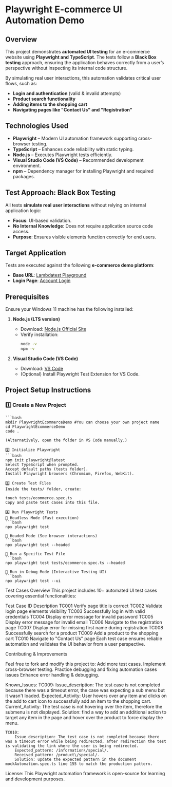 # Playwright E-commerce UI Automation Demo

## Overview
This project demonstrates **automated UI testing** for an e-commerce website using **Playwright and TypeScript**. The tests follow a **Black Box testing** approach, ensuring the application behaves correctly from a user’s perspective without inspecting its internal code structure.

By simulating real user interactions, this automation validates critical user flows, such as:
- **Login and authentication** (valid & invalid attempts)
- **Product search functionality**
- **Adding items to the shopping cart**
- **Navigating pages like "Contact Us" and "Registration"**

## Technologies Used
- **Playwright** – Modern UI automation framework supporting cross-browser testing.
- **TypeScript** – Enhances code reliability with static typing.
- **Node.js** – Executes Playwright tests efficiently.
- **Visual Studio Code (VS Code)** – Recommended development environment.
- **npm** – Dependency manager for installing Playwright and required packages.

## Test Approach: Black Box Testing
All tests **simulate real user interactions** without relying on internal application logic:
- **Focus**: UI-based validation.
- **No Internal Knowledge**: Does not require application source code access.
- **Purpose**: Ensures visible elements function correctly for end users.

## Target Application
Tests are executed against the following **e-commerce demo platform**:
- **Base URL**: [Lambdatest Playground](https://ecommerce-playground.lambdatest.io/)
- **Login Page**: [Account Login](https://ecommerce-playground.lambdatest.io/index.php?route=account/login)

## Prerequisites
Ensure your Windows 11 machine has the following installed:
1. **Node.js (LTS version)**
   - Download: [Node.js Official Site](https://nodejs.org/en/download/)
   - Verify installation:  
     ```bash
     node -v
     npm -v
     ```
   
2. **Visual Studio Code (VS Code)**
   - Download: [VS Code](https://code.visualstudio.com/download)
   - (Optional) Install Playwright Test Extension for VS Code.

## Project Setup Instructions
### **1️⃣ Create a New Project**
    ```bash
    mkdir PlaywrightEcommerceDemo #You can choose your own project name
    cd PlaywrightEcommerceDemo
    code .

    (Alternatively, open the folder in VS Code manually.)

    2️⃣ Initialize Playwright
    ```bash
    npm init playwright@latest
    Select TypeScript when prompted.
    Accept default paths (tests folder).
    Install Playwright browsers (Chromium, Firefox, WebKit).

    3️⃣ Create Test Files
    Inside the tests/ folder, create:

    touch tests/ecommerce.spec.ts
    Copy and paste test cases into this file.

    4️⃣ Run Playwright Tests
    📌 Headless Mode (Fast execution)
    ```bash
    npx playwright test

    📌 Headed Mode (See browser interactions)
    ```bash
    npx playwright test --headed

    📌 Run a Specific Test File
    ```bash
    npx playwright test tests/ecommerce.spec.ts --headed

    📌 Run in Debug Mode (Interactive Testing UI)
    ```bash
    npx playwright test --ui

Test Cases Overview
This project includes 10+ automated UI test cases covering essential functionalities:

Test Case ID	Description
TC001	Verify page title is correct
TC002	Validate login page elements visibility
TC003	Successfully log in with valid credentials
TC004	Display error message for invalid password
TC005	Display error message for invalid email
TC006	Navigate to the registration page
TC007	Display error for missing first name during registration
TC008	Successfully search for a product
TC009	Add a product to the shopping cart
TC010	Navigate to "Contact Us" page
Each test case ensures reliable automation and validates the UI behavior from a user perspective.

Contributing & Improvements

Feel free to fork and modify this project to:
    Add more test cases.
    Implement cross-browser testing.
    Practice debugging and fixing automation cases issues
    Enhance error handling & debugging.


Known_Issues:
    TC009: 
        Issue_description: The test case is not completed because there was a timeout error, the case was expecting a sub menu but it wasn't loaded.
        Expected_Activity: User hovers over any item and clicks on the add to cart icon to successfully add an item to the shopping cart.
        Current_Activity: The test case is not hovering over the item, therefore the submenu is not displayed.
        Solution: find a way to add an additional action to target any item in the page and hover over the product to force display the menu.

    TC010:
        Issue_description: The test case is not completed because there was a timeout error while being redirected, after redirection the test is validating the link where the user is being redirected.
        Expected_pattern: /information\/special/.
        Received_pattern: /product\/special/.
        Solution: update the expected pattern in the document mockAutomation.spec.ts line 155 to match the production pattern.

License:
This Playwright automation framework is open-source for learning and development purposes.